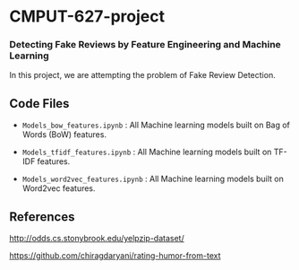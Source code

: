 # CMPUT-627-project

### Detecting Fake Reviews by Feature Engineering and Machine Learning


In this project, we are attempting the problem of Fake Review Detection.

## Code Files

* `Models_bow_features.ipynb` : All Machine learning models built on Bag of Words (BoW) features.

* `Models_tfidf_features.ipynb` : All Machine learning models built on TF-IDF features.

* `Models_word2vec_features.ipynb` : All Machine learning models built on Word2vec features.


## References

http://odds.cs.stonybrook.edu/yelpzip-dataset/

https://github.com/chiragdaryani/rating-humor-from-text
